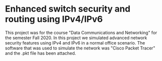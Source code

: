 # Enhanced switch security and routing using IPv4/IPv6
This project was for the course "Data Communications and Networking" for the semester Fall 2020. In this project we simulated advanced network security features using IPv4 and IPv6 in a normal office scenario. The software that was used to simulate the network was "Cisco Packet Tracer" and the .pkt file has been attached.
